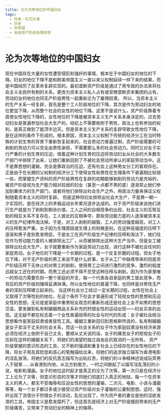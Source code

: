 ```yaml
---
title: 沦为次等地位的中国妇女
tags:
  - 作者：红花烂漫
  - 历史
  - 中帝国
  - 批倒资产阶级色情思想
---
```


# 沦为次等地位的中国妇女

现在中国存在大量的女性遭受侵犯和强奸的事情，根本在于中国妇女的地位的下降。妇女的地位下降不是和欧美帝国主义一直以来父权制延续一样下来的结果，而是中国经历了反革命复辟实现的。最初垄断资产阶级是通过了用专政的办法来将社会主义全民所有制的关系，更改为资本主义私人占有或官僚垄断资本集团的占有，劳动妇女的地位也同无产阶级男性一起重新沦为了雇佣奴隶。
所以，当资本主义的生产关系一经复辟，首先是整个工人阶级地位的下降，其次是作为劳动妇女的地位更加下降，从而整个社会的女性的地位下降。这里不是说什么，资产阶级靠着专政使女性地位下降的，女性地位的下降是被资本主义生产关系本身决定的。过去劳动妇女是普遍参加社会大生产的，经纪上不需要依附于男性，政治上也有参加的权利，是真正做到了能顶半边天。但是资本主义生产关系的复辟导致女性地位下降，是在这样的条件下形成的。根本原因，资本主义父权制下传统的经济分工在当时特殊的计划生育的背景下重新恢复起来的，社会劳动力普遍过剩，资产阶级需要的可剥削的劳动力可以完全由男性承担，不需要那么多的社会劳动力。同时又对女子实行严重的计划生育的压迫，借着这种计划生育的压迫将劳动妇女从社会的大多数生产部门中排除了出来，让她们重新回到了不被社会劳动所承认的家庭劳动当中。这不是靠思想的灌输，完全是靠政治的压迫，还有社会上这种男女分工的客观存在。正是由于在长期的父权制的经济分工下使得女性和男性在生理条件下普遍相比较弱一些，而掌握生产资料的资产阶级男性在复辟的初期能够剥削的劳动力是充裕的，被资产阶级视为生产能力相对较弱的妇女（甚至一点都不男的差）逐渐禁止她们参加到重体力的生产部门，或者将他们排除出社会生产之外，用政治力量来保证父权制随着资本主义的同时复辟。
但是这种将妇女排除出社会大生产，不是靠一朝一夕实现的，是在经济上的矛盾运动长年累月逐步达成的。对于资产阶级来说他们进行生产就是为了剥削到剩余价值，工人之间的自相竞争的出现，社会主义的互帮互助的相互关系不复存在，工人彼此的互相争夺，那些劳动能力差的人逐渐被资本主义的生产纪律所淘汰掉。于是，对工人剥削的越狠，工人的劳动强度越高，对工人的压榨愈发严重。女子因为生理原因或生理上的轻微差别，在这种高强度的压榨下逐渐和男子差别愈发明显，于是女工在资产阶级生产纪律的压榨和淘汰下，她们往往作为劳动能力差的人被排除出工厂，从而被排除出这种大生产当中。但是女工被排除出社会大生产，女子就要重新作为家庭劳动力出现，进行这种不被社会任何的家庭劳动。女子地位的下降是一个长期的过程，是一个反复折磨的过程。但女子地位下降，对于无产阶级的男工来说不是什么好事，女子从工厂中缺席带来的则是资产阶级压榨下无休止的对男工的剥削，使得男工之间进行激烈的竞争，激烈的程度远超女工还在的时期。而男工还必须不得不忍受这种压榨与剥削，因为作为家里唯一的劳动力需要负担一整个家庭的开支，每一个代表各自家庭的男工彼此竞争，而背后的资产阶级则赚得盆满钵满。所以女性地位的普遍下降，也同样是对男性无产者的深刻压榨建立起来的。
当这样社会分工经过一定长期的过程，女性在社会上又取得了次等性别的地位，在这个条件下社会才普遍形成了轻视女性的思想和压迫女性的思想。无论是是家庭中重男轻女观念的重新形成还是社会上女不如男的思想泛滥，更发展到私有制婚姻商品关系补充的狩猎女性的运动出现——妇女买卖的出现。这无疑不都在标志着一个女性普遍屈辱的社会与时代的形成：女子被社会统治思想看作是家庭奴隶或者是性工具。婚姻又重新回归到恩格斯所说的，私有制婚姻是女子卖淫于丈夫的社会关系，而这一社会关系的女子作为家庭奴隶没有经济来源必须在经济上依附于自己丈夫，要顺从丈夫说的话，女子的痛苦女子的短视女子的压抑在这样的婚姻关系下，将她们的渴望的独立自由反抗取消的一无所有。
资产阶级掌握的意识形态的工具，又不断的强调和重复社会上已经存在的女性地位的下降，将女子用及其贬低和恶心的笔触描绘出来，将她们的追求独立描写为香港电影的淫乱放荡，将她们的反抗意志描写为出轨红杏，将她们的斗争精神述说成玩弄男人于鼓掌……从香港到内地，从北方到南方，一时之间掀起了以描写淫乱荡妇的小说，电影和漫画。女子的地位这时起才是真正的沦为了次等，第一次只是在经济分工上沦为了次等，但意识形态的次等才将她们彻底打入真正的地狱。每一个在资本主义的男人，都无不受侮辱和压迫女性的思想的灌输，二次元、电影、小说与漫画等等，每一个女子都过多或少接受过资产阶级对女子灌输的公妻制思想。这时，强奸出现了流氓分子狩猎女子的活动，乱伦出现了，作为资产者的妻女是他的淫欲发泄的工具。帝国主义是愈发腐朽了，但这首先是经济上对无产阶级搜刮带来的无产阶级痛苦，又带来了劳动妇女的精神上的侮辱。
